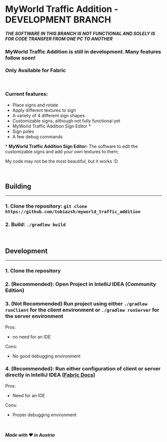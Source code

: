 # MyWorld Traffic Addition - DEVELOPMENT BRANCH

***THE SOFTWARE IN THIS BRANCH IS NOT FUNCTIONAL AND SOLELY IS FOR CODE TRANSFER FROM ONE PC TO ANOTHER***

### **MyWorld Traffic Addition is still in development. Many features follow soon! <br /> <br /> Only Available for Fabric**

<br />

### **Current features:**
 - Place signs and rotate
 - Apply different textures to sign
 - A variety of 4 different sign shapes
 - Customizable signs, although not fully functional yet
 - MyWorld Traffic Addition Sign Editor *
 - Sign poles
 - A few debug commands

\* **MyWorld Traffic Addition Sign Editor:** The software to edit the customizable signs and add your own textures to them;

My code may not be the most beautiful, but it works :D

<br />

## Building
***
### 1. Clone the repository: `git clone https://github.com/tobiazsh/myworld_traffic_addition`
### 2. Build: `./gradlew build`

<br />

## Development
***
### 1. Clone the repository
### 2. (Recommended): Open Project in IntelliJ IDEA (Community Edition)
### 3. (Not Recommended) Run project using either `./gradlew runClient` for the client environment or `./gradlew runServer` for the server environment
Pros:
- no need for an IDE

Cons:
- No good debugging environment

### 4. (Recommended): Run either configuration of client or server directly in IntelliJ IDEA ([Fabric Docs](https://docs.fabricmc.net/develop/getting-started/launching-the-game#launch-profiles))
Pros:
- Need for an IDE

Cons:
- Proper debugging environment

<br /><br />
***Made with ❤️ in Austria***